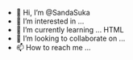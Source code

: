 - 👋 Hi, I’m @SandaSuka
- 👀 I’m interested in ...
- 🌱 I’m currently learning ... HTML
- 💞️ I’m looking to collaborate on ...
- 📫 How to reach me ...

<!---
SandaSuka/SandaSuka is a ✨ special ✨ repository because its `README.md` (this file) appears on your GitHub profile.
You can click the Preview link to take a look at your changes.
--->
